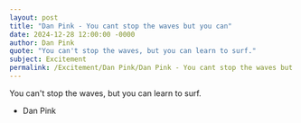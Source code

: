 ```yaml
---
layout: post
title: "Dan Pink - You cant stop the waves but you can"
date: 2024-12-28 12:00:00 -0000
author: Dan Pink
quote: "You can't stop the waves, but you can learn to surf."
subject: Excitement
permalink: /Excitement/Dan Pink/Dan Pink - You cant stop the waves but you can
---
```


You can't stop the waves, but you can learn to surf.

- Dan Pink
